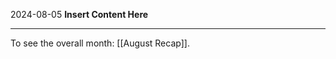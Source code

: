 2024-08-05
__Insert Content Here__
_______________________
To see the overall month: [[August Recap]].
